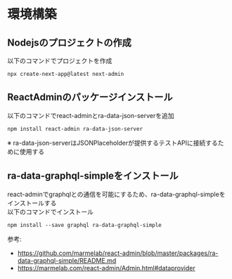 # 環境構築

## Nodejsのプロジェクトの作成
以下のコマンドでプロジェクトを作成
```shell
npx create-next-app@latest next-admin
```

## ReactAdminのパッケージインストール
以下のコマンドでreact-adminとra-data-json-serverを追加
```shell
npm install react-admin ra-data-json-server
```
※ ra-data-json-serverはJSONPlaceholderが提供するテストAPIに接続するために使用する

## ra-data-graphql-simpleをインストール
react-adminでgraphqlとの通信を可能にするため、ra-data-graphql-simpleをインストールする  
以下のコマンドでインストール
```shell
npm install --save graphql ra-data-graphql-simple
```

参考: 
- https://github.com/marmelab/react-admin/blob/master/packages/ra-data-graphql-simple/README.md
- https://marmelab.com/react-admin/Admin.html#dataprovider
